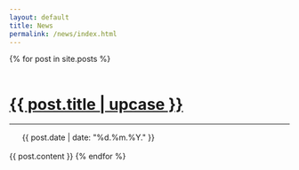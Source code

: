 ```yaml
---
layout: default
title: News
permalink: /news/index.html
---
```





<div class="newsentries">
  {% for post in site.posts %}
  <a href="{{ post.url }}">
    <br/>
    <br/>
    <h1 class="newstitle">
      {{ post.title | upcase }}
    </h1>
  </a>
  <hr class="newstitle"/>
  <div class="newsinfo">
    <img width="15" height="15" src="{{ homedir }}/resources/images/calendar.png"/>&nbsp; {{ post.date | date: "%d.%m.%Y." }}
  </div> 
  <br/>
  {{ post.content }}
  {% endfor %}
</div>






